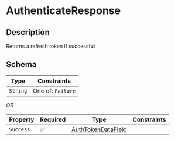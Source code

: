 # AuthenticateResponse

## Description
Returns a refresh token if successful

## Schema

| Type | Constraints |
| --- | --- |
| `String` | One of: `Failure` |

*OR*

| Property | Required | Type | Constraints |
| --- | --- | --- | --- |
| `Success` | ✅ | [AuthTokenDataField](../../../fields/auth_token/AuthTokenDataField.md) |     | 


